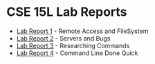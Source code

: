 # CSE 15L Lab Reports

- [Lab Report 1](reports/lab1.md) - Remote Access and FileSystem
- [Lab Report 2](reports/lab2.md) - Servers and Bugs
- [Lab Report 3](reports/lab3.md) - Researching Commands
- [Lab Report 4](reports/lab4.md) - Command Line Done Quick
